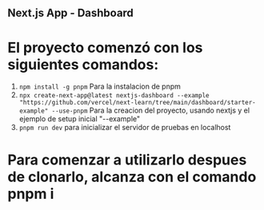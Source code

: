 ## Next.js App - Dashboard

# El proyecto comenzó con los siguientes comandos:

1) `npm install -g pnpm` Para la instalacion de pnpm
2) `npx create-next-app@latest nextjs-dashboard --example "https://github.com/vercel/next-learn/tree/main/dashboard/starter-example" --use-pnpm` Para la creacion del proyecto, usando nextjs y el ejemplo de setup inicial "--example"
3) `pnpm run dev` para inicializar el servidor de pruebas en localhost

# Para comenzar a utilizarlo despues de clonarlo, alcanza con el comando pnpm i

